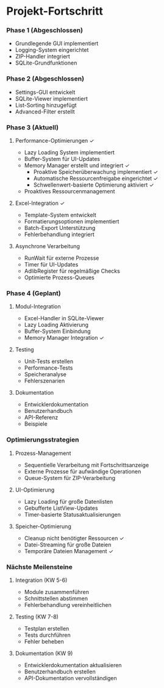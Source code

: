 # Projekt-Fortschritt

### Phase 1 (Abgeschlossen)
- Grundlegende GUI implementiert
- Logging-System eingerichtet
- ZIP-Handler integriert
- SQLite-Grundfunktionen

### Phase 2 (Abgeschlossen)
- Settings-GUI entwickelt
- SQLite-Viewer implementiert
- List-Sorting hinzugefügt
- Advanced-Filter erstellt

### Phase 3 (Aktuell)
1. Performance-Optimierungen ✓
   - Lazy Loading System implementiert
   - Buffer-System für UI-Updates
   - Memory Manager erstellt und integriert ✓
     - Proaktive Speicherüberwachung implementiert ✓
     - Automatische Ressourcenfreigabe eingerichtet ✓
     - Schwellenwert-basierte Optimierung aktiviert ✓
   - Proaktives Ressourcenmanagement

2. Excel-Integration ✓
   - Template-System entwickelt
   - Formatierungsoptionen implementiert
   - Batch-Export Unterstützung
   - Fehlerbehandlung integriert

3. Asynchrone Verarbeitung
   - RunWait für externe Prozesse
   - Timer für UI-Updates
   - AdlibRegister für regelmäßige Checks
   - Optimierte Prozess-Queues

### Phase 4 (Geplant)
1. Modul-Integration
   - Excel-Handler in SQLite-Viewer
   - Lazy Loading Aktivierung
   - Buffer-System Einbindung
   - Memory Manager Integration ✓

2. Testing
   - Unit-Tests erstellen
   - Performance-Tests
   - Speicheranalyse
   - Fehlerszenarien

3. Dokumentation
   - Entwicklerdokumentation
   - Benutzerhandbuch
   - API-Referenz
   - Beispiele

### Optimierungsstrategien
1. Prozess-Management
   - Sequentielle Verarbeitung mit Fortschrittsanzeige
   - Externe Prozesse für aufwändige Operationen
   - Queue-System für ZIP-Verarbeitung

2. UI-Optimierung
   - Lazy Loading für große Datenlisten
   - Gebufferte ListView-Updates
   - Timer-basierte Statusaktualisierungen

3. Speicher-Optimierung
   - Cleanup nicht benötigter Ressourcen ✓
   - Datei-Streaming für große Dateien
   - Temporäre Dateien Management ✓

### Nächste Meilensteine
1. Integration (KW 5-6)
   - Module zusammenführen
   - Schnittstellen abstimmen
   - Fehlerbehandlung vereinheitlichen

2. Testing (KW 7-8)
   - Testplan erstellen
   - Tests durchführen
   - Fehler beheben

3. Dokumentation (KW 9)
   - Entwicklerdokumentation aktualisieren
   - Benutzerhandbuch erstellen
   - API-Dokumentation vervollständigen